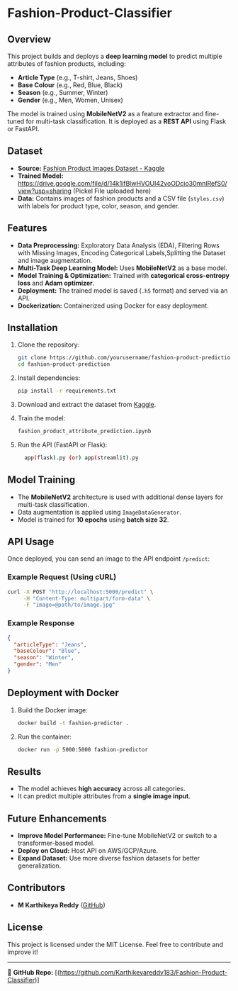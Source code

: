 
# Fashion-Product-Classifier

## Overview
This project builds and deploys a **deep learning model** to predict multiple attributes of fashion products, including:
- **Article Type** (e.g., T-shirt, Jeans, Shoes)
- **Base Colour** (e.g., Red, Blue, Black)
- **Season** (e.g., Summer, Winter)
- **Gender** (e.g., Men, Women, Unisex)

The model is trained using **MobileNetV2** as a feature extractor and fine-tuned for multi-task classification. It is deployed as a **REST API** using Flask or FastAPI.

## Dataset
- **Source:** [Fashion Product Images Dataset - Kaggle](https://www.kaggle.com/datasets/paramaggarwal/fashion-product-images-dataset)
- **Trained Model:** https://drive.google.com/file/d/14k1ifBlwHVOUI42voODcio30mnlRefS0/view?usp=sharing (Pickel File uploaded here)
- **Data:** Contains images of fashion products and a CSV file (`styles.csv`) with labels for product type, color, season, and gender.

## Features
- **Data Preprocessing:**  Exploratory Data Analysis (EDA),  Filtering Rows with Missing Images, Encoding Categorical Labels,Splitting the Dataset and image augmentation.
- **Multi-Task Deep Learning Model:** Uses **MobileNetV2** as a base model.
- **Model Training & Optimization:** Trained with **categorical cross-entropy loss** and **Adam optimizer**.
- **Deployment:** The trained model is saved (`.h5` format) and served via an API.
- **Dockerization:** Containerized using Docker for easy deployment.

## Installation
1. Clone the repository:
   ```bash
   git clone https://github.com/yourusername/fashion-product-prediction.git
   cd fashion-product-prediction
   ```

2. Install dependencies:
   ```bash
   pip install -r requirements.txt
   ```

3. Download and extract the dataset from [Kaggle](https://www.kaggle.com/datasets/paramaggarwal/fashion-product-images-dataset).

4. Train the model:
   ```bash
   fashion_product_attribute_prediction.ipynb
   ```

5. Run the API (FastAPI or Flask):
   ```bash
     app(flask).py (or) app(streamlit).py
    ```

## Model Training
- The **MobileNetV2** architecture is used with additional dense layers for multi-task classification.
- Data augmentation is applied using `ImageDataGenerator`.
- Model is trained for **10 epochs** using **batch size 32**.

## API Usage
Once deployed, you can send an image to the API endpoint `/predict`:

### Example Request (Using cURL)
```bash
curl -X POST "http://localhost:5000/predict" \
     -H "Content-Type: multipart/form-data" \
     -F "image=@path/to/image.jpg"
```

### Example Response
```json
{
  "articleType": "Jeans",
  "baseColour": "Blue",
  "season": "Winter",
  "gender": "Men"
}
```

## Deployment with Docker
1. Build the Docker image:
   ```bash
   docker build -t fashion-predictor .
   ```
2. Run the container:
   ```bash
   docker run -p 5000:5000 fashion-predictor
   ```

## Results
- The model achieves **high accuracy** across all categories.
- It can predict multiple attributes from a **single image input**.

## Future Enhancements
- **Improve Model Performance:** Fine-tune MobileNetV2 or switch to a transformer-based model.
- **Deploy on Cloud:** Host API on AWS/GCP/Azure.
- **Expand Dataset:** Use more diverse fashion datasets for better generalization.

## Contributors
- **M Karthikeya Reddy** ([GitHub](https://github.com/karthikeyareddy183))

## License
This project is licensed under the MIT License. Feel free to contribute and improve it!

---
🔗 **GitHub Repo:** [(https://github.com/Karthikeyareddy183/Fashion-Product-Classifier)]


